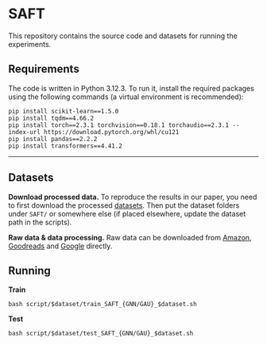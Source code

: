 # SAFT

This repository contains the source code and datasets for running the experiments.

## Requirements

The code is written in Python 3.12.3. To run it, install the required packages using the following commands (a virtual environment is recommended):

```
pip install scikit-learn==1.5.0
pip install tqdm==4.66.2
pip install torch==2.3.1 torchvision==0.18.1 torchaudio==2.3.1 --index-url https://download.pytorch.org/whl/cu121
pip install pandas==2.2.2
pip install transformers==4.41.2
```

------

## Datasets
**Download processed data.** To reproduce the results in our paper, you need to first download the processed [datasets](https://www.dropbox.com/scl/fo/r1t3jjw6qnt2g5drjcsu4/ACCmsHjk3DF9jMpR0EEBkFA?rlkey=y6ci26ulfqt83r30k9tfu3wvi&st=xdlu39uw&dl=0). Then put the dataset folders under ```SAFT/``` or somewhere else (if placed elsewhere, update the dataset path in the scripts).

**Raw data & data processing.** Raw data can be downloaded from [Amazon](https://nijianmo.github.io/amazon/index.html#code), [Goodreads](https://mengtingwan.github.io/data/goodreads.html) and [Google](https://datarepo.eng.ucsd.edu/mcauley_group/gdrive/googlelocal/) directly. 

## Running
**Train**

```
bash script/$dataset/train_SAFT_{GNN/GAU}_$dataset.sh
```

**Test**

```
bash script/$dataset/test_SAFT_{GNN/GAU}_$dataset.sh
```


